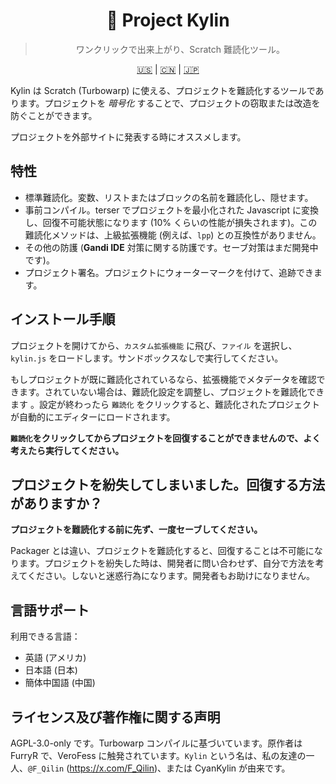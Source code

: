 <div align="center">

# 🐉 Project Kylin

> ワンクリックで出来上がり、Scratch 難読化ツール。

[🇺🇸](./README.md) | [🇨🇳](./README_zh-CN.md) | [🇯🇵](./README_ja-JP.md)

</div>

Kylin は Scratch (Turbowarp) に使える、プロジェクトを難読化するツールであります。プロジェクトを _暗号化_ することで、プロジェクトの窃取または改造を防ぐことができます。

プロジェクトを外部サイトに発表する時にオススメします。

## 特性

- 標準難読化。変数、リストまたはブロックの名前を難読化し、隠せます。
- 事前コンパイル。terser でプロジェクトを最小化された Javascript に変換し、回復不可能状態になります (10% くらいの性能が損失されます)。この難読化メソッドは、上級拡張機能 (例えば、`lpp`) との互換性がありません。
- その他の防護 (**Gandi IDE** 対策に関する防護です。セーブ対策はまだ開発中です)。
- プロジェクト署名。プロジェクトにウォーターマークを付けて、追跡できます。

## インストール手順

プロジェクトを開けてから、`カスタム拡張機能` に飛び、`ファイル` を選択し、`kylin.js` をロードします。サンドボックスなしで実行してください。

もしプロジェクトが既に難読化されているなら、拡張機能でメタデータを確認できます。されていない場合は、難読化設定を調整し、プロジェクトを難読化できます 。設定が終わったら `難読化` をクリックすると、難読化されたプロジェクトが自動的にエディターにロードされます。

**`難読化`をクリックしてからプロジェクトを回復することができませんので、よく考えたら実行してください。**

## プロジェクトを紛失してしまいました。回復する方法がありますか？

**プロジェクトを難読化する前に先ず、一度セーブしてください。**

Packager とは違い、プロジェクトを難読化すると、回復することは不可能になります。プロジェクトを紛失した時は、開発者に問い合わせず、自分で方法を考えてください。しないと迷惑行為になります。開発者もお助けになりません。

## 言語サポート

利用できる言語：

- 英語 (アメリカ)
- 日本語 (日本)
- 簡体中国語 (中国)

## ライセンス及び著作権に関する声明

AGPL-3.0-only です。Turbowarp コンパイルに基づいています。原作者は FurryR で、VeroFess に触発されています。`Kylin` という名は、私の友達の一人、`@F_Qilin` (https://x.com/F_Qilin)、または CyanKylin が由来です。
